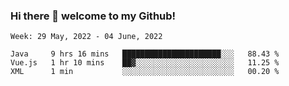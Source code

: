 ### Hi there 👋 welcome to my Github! 

<!--START_SECTION:waka-->
```text
Week: 29 May, 2022 - 04 June, 2022

Java     9 hrs 16 mins   ██████████████████████░░░   88.43 % 
Vue.js   1 hr 10 mins    ██▓░░░░░░░░░░░░░░░░░░░░░░   11.25 % 
XML      1 min           ░░░░░░░░░░░░░░░░░░░░░░░░░   00.20 % 
```
<!--END_SECTION:waka-->
